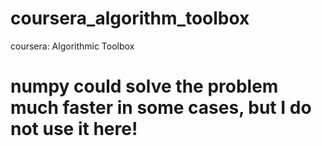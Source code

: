 # coursera_algorithm_toolbox
coursera: Algorithmic Toolbox

# **numpy** could solve the problem much faster in some cases, but I do not use it here!
